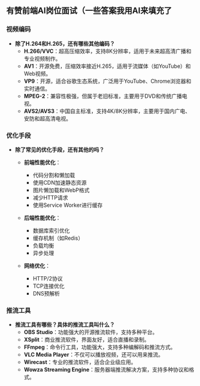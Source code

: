 ## 有赞前端AI岗位面试（一些答案我用AI来填充了
### 视频编码
- **除了H.264和H.265，还有哪些其他编码？**
    - **H.266/VVC**：超高压缩效率，支持8K分辨率，适用于未来超高清广播和专业视频制作。
    - **AV1**：开源免费，压缩效率接近H.265，适用于流媒体（如YouTube）和Web视频。
    - **VP9**：开源，适合谷歌生态系统，广泛用于YouTube、Chrome浏览器和实时通信。
    - **MPEG-2**：兼容性极强，但属于老旧标准，主要用于DVD和传统广播电视。
    - **AVS2/AVS3**：中国自主标准，支持4K/8K分辨率，主要用于国内广电、安防和超高清电视。

### 优化手段
- **除了常见的优化手段，还有其他的吗？**
    - **前端性能优化**：
        - 代码分割和懒加载
        - 使用CDN加速静态资源
        - 图片懒加载和WebP格式
        - 减少HTTP请求
        - 使用Service Worker进行缓存

    - **后端性能优化**：
        - 数据库索引优化
        - 缓存机制（如Redis）
        - 负载均衡
        - 异步处理

    - **网络优化**：
        - HTTP/2协议
        - TCP连接优化
        - DNS预解析

### 推流工具
- **推流工具有哪些？具体的推流工具叫什么？**
    - **OBS Studio**：功能强大的开源推流软件，支持多种平台。
    - **XSplit**：商业推流软件，界面友好，适合直播和录制。
    - **FFmpeg**：命令行工具，功能强大，支持多种编解码和推流方式。
    - **VLC Media Player**：不仅可以播放视频，还可以用来推流。
    - **Wirecast**：专业的推流软件，适合企业级应用。
    - **Wowza Streaming Engine**：服务器端推流解决方案，支持多种协议和格式。

